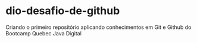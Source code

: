 # dio-desafio-de-github
 Criando o primeiro repositório aplicando conhecimentos em Git e Github do Bootcamp Quebec Java Digital
